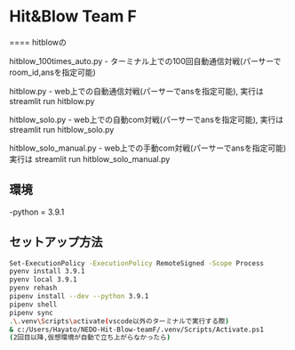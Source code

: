 # Hit&Blow Team F

====
hitblowの

hitblow_100times_auto.py - ターミナル上での100回自動通信対戦(パーサーでroom_id,ansを指定可能)

hitblow.py - web上での自動通信対戦(パーサーでansを指定可能), 実行は streamlit run hitblow.py

hitblow_solo.py - web上での自動com対戦(パーサーでansを指定可能), 実行は streamlit run hitblow_solo.py

hitblow_solo_manual.py - web上での手動com対戦(パーサーでansを指定可能) 実行は streamlit run hitblow_solo_manual.py

## 環境

-python = 3.9.1

## セットアップ方法

```sh
Set-ExecutionPolicy -ExecutionPolicy RemoteSigned -Scope Process
pyenv install 3.9.1
pyenv local 3.9.1
pyenv rehash
pipenv install --dev --python 3.9.1
pipenv shell
pipenv sync
.\.venv\Scripts\activate(vscode以外のターミナルで実行する際)
& c:/Users/Hayato/NEDO-Hit-Blow-teamF/.venv/Scripts/Activate.ps1
(2回目以降,仮想環境が自動で立ち上がらなかったら)
```

